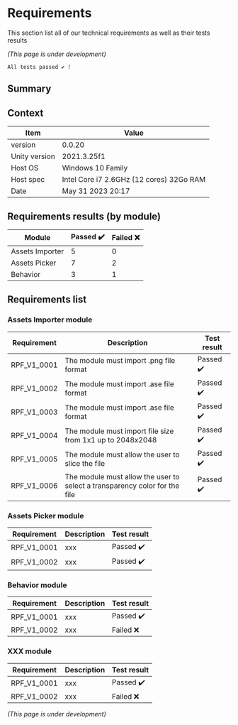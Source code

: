 # Requirements
This section list all of our technical requirements as well as their tests results

*(This page is under development)*

```admonish tip title="Oh yeah"
All tests passed ✔️ !
```

## Summary

## Context

Item|Value
---|---
version| 0.0.20
Unity version| 2021.3.25f1
Host OS| Windows 10 Family
Host spec| Intel Core i7 2.6GHz (12 cores) 32Go RAM
Date| May 31 2023   20:17

## Requirements results (by module)

Module|Passed ✔️|Failed ❌
---|---|---
Assets Importer|5|0
Assets Picker|7|2
Behavior|3|1

## Requirements list

### Assets Importer module
Requirement|Description|Test result
----|---|---
RPF_V1_0001|The module must import .png file format| Passed ✔️
RPF_V1_0002|The module must import .ase file format| Passed ✔️
RPF_V1_0003|The module must import .ase file format| Passed ✔️
RPF_V1_0004|The module must import file size from 1x1 up to 2048x2048| Passed ✔️
RPF_V1_0005|The module must allow the user to slice the file| Passed ✔️
RPF_V1_0006|The module must allow the user to select a transparency color for the file| Passed ✔️

### Assets Picker module
Requirement|Description|Test result
----|---|---
RPF_V1_0001|xxx| Passed ✔️
RPF_V1_0002|xxx| Passed ✔️

### Behavior module
Requirement|Description|Test result
----|---|---
RPF_V1_0001|xxx| Passed ✔️
RPF_V1_0002|xxx| Failed ❌

### XXX module
Requirement|Description|Test result
----|---|---
RPF_V1_0001|xxx| Passed ✔️
RPF_V1_0002|xxx| Failed ❌

*(This page is under development)*